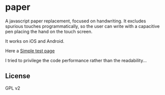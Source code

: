 paper
=====

A javascript paper replacement, focused on handwriting.
It excludes spurious touches programmatically, so the user can write with a capacitive pen placing the hand
on the touch screen.

It works on iOS and Android.

Here a [Simple test page](http://www.nicolarizzo.com/projects/paper/tests/simple/index.html)

I tried to privilege the code performance rather than the readability...

License
-------
GPL v2